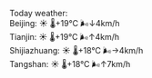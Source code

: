 Today weather:  
Beijing: ☀️   🌡️+19°C 🌬️↓4km/h  
Tianjin: ☀️   🌡️+19°C 🌬️↑4km/h  
Shijiazhuang: ☀️   🌡️+18°C 🌬️→4km/h  
Tangshan: ☀️   🌡️+18°C 🌬️↑7km/h  
